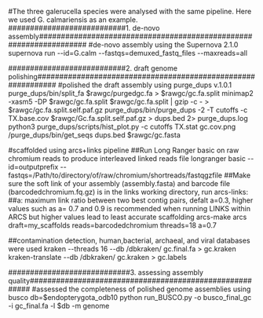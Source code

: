 #The three galerucella species were analysed with the same pipeline. Here we used G. calmariensis as an example. 
###########################1. de-novo assembly###################################################################
#de-novo assembly using the Supernova 2.1.0 
supernova run --id=G.calm --fastqs=demuxed_fastq_files --maxreads=all


###########################2. draft genome polishing#############################################################
#polished the draft assembly using purge_dups v.1.0.1 
purge_dups/bin/split_fa $rawgc/purgedgc.fa  > $rawgc/gc.fa.split 
minimap2 -xasm5 -DP $rawgc/gc.fa.split $rawgc/gc.fa.split | gzip -c - > $rawgc/gc.fa.split.self.paf.gz
purge_dups/bin/purge_dups -2 -T cutoffs -c TX.base.cov $rawgc/Gc.fa.split.self.paf.gz > dups.bed 2> purge_dups.log
python3 purge_dups/scripts/hist_plot.py -c cutoffs TX.stat gc.cov.png
/purge_dups/bin/get_seqs dups.bed $rawgc/gc.fasta

#scaffolded using arcs+links pipeline
##Run Long Ranger basic on raw chromium reads to produce interleaved linked reads file
longranger basic --id=outputprefix --fastqs=/Path/to/directory/of/raw/chromium/shortreads/fastqgzfile
##Make sure the soft link of your assembly (assembly.fasta) and barcode file (barcodedchromium.fq.gz) is in the links working directory, run arcs-links:
##a: maximum link ratio between two best contig pairs, defalt a=0.3, higher values such as a= 0.7 and 0.9 is recommended when running LINKS within ARCS but higher values lead to least accurate scaffolding 
arcs-make arcs draft=my_scaffolds reads=barcodedchromium threads=18 a=0.7

##contamination detection, human,bacterial, archaeal, and viral databases were used
kraken --threads 16 --db /dbkraken/ gc.final.fa  > gc.kraken
kraken-translate --db /dbkraken/ gc.kraken > gc.labels

############################3. assessing assembly quality########################################################
#assessed the completeness of polished genome assemblies using busco
db=$endopterygota_odb10
python run_BUSCO.py -o busco_final_gc -i gc_final.fa -l $db -m genome
